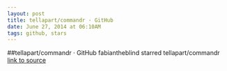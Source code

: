 ```yaml
---
layout: post
title: tellapart/commandr · GitHub
date: June 27, 2014 at 06:10AM
tags: github, stars
---
```

##tellapart/commandr · GitHub
fabiantheblind starred tellapart/commandr
[link to source](http://ift.tt/Z5TuZ8) 
